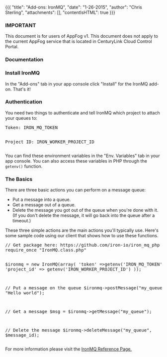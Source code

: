 {{{
  "title": "Add-ons: IronMQ",
  "date": "1-26-2015",
  "author": "Chris Sterling",
  "attachments": [],
  "contentIsHTML": true
}}}

### IMPORTANT

This document is for users of AppFog v1. This document does not apply to the current AppFog service that is located in CenturyLink Cloud Control Portal.

### Documentation

<h3>Install IronMQ</h3>
<p>In the "Add-ons" tab in your app console click "Install" for the IronMQ add-on. That's it!</p>
<h3>Authentication</h3>
<p>You need two things to authenticate and tell IronMQ which project to attach your queues to:</p>
<pre>Token: IRON_MQ_TOKEN

Project ID: IRON_WORKER_PROJECT_ID</pre>
<p>You can find these environment variables in the "Env. Variables" tab in your app console. You can also access these variables in PHP through the <code>getenv()</code> function.</p>
<h3>The Basics</h3>
<p>There are three basic actions you can perform on a message queue:</p>
<ul>
<li>Put a message into a queue.</li>
<li>Get a message out of a queue.</li>
<li>Delete the message you got out of the queue when you're done with it. (If you don't delete the message, it will go back into the queue after a timeout.)</li>
</ul>
<p>These three simple actions are the main actions you'll typically use. Here's some sample code using our client that shows how to use these functions.</p>
<pre>// Get package here: https://github.com/iron-io/iron_mq_php
require_once "IronMQ.class.php"

$ironmq = new IronMQ(array(
'token' =&gt;getenv('IRON_MQ_TOKEN'),
'project_id' =&gt; getenv('IRON_WORKER_PROJECT_ID')
));

// Put a message on the queue
$ironmq-&gt;postMessage("my_queue", "Hello world");

// Get a message
$msg = $ironmq-&gt;getMessage("my_queue");

// Delete the message
$ironmq-&gt;deleteMessage("my_queue", $message_id);</pre>
<p>For more information please visit the <a href="http://dev.iron.io/mq/">IronMQ Reference Page.</a></p>
